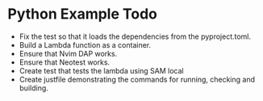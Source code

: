 # Python Example Todo
* Fix the test so that it loads the dependencies from the pyproject.toml.
* Build a Lambda function as a container.
* Ensure that Nvim DAP works.
* Ensure that Neotest works.
* Create test that tests the lambda using SAM local
* Create justfile demonstrating the commands for running, checking and building.
